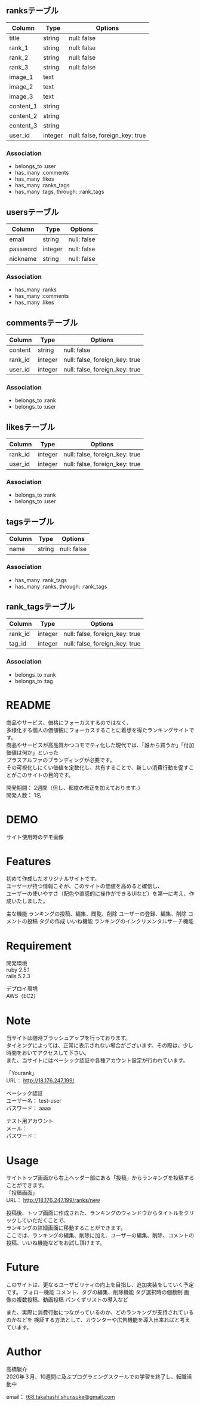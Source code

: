 ## ranksテーブル
|Column|Type|Options|
|------|----|-------|
|title|string|null: false|
|rank_1|string|null: false|
|rank_2|string|null: false|
|rank_3|string|null: false|
|image_1|text||
|image_2|text||
|image_3|text||
|content_1|string|
|content_2|string|
|content_3|string|
|user_id|integer|null: false, foreign_key: true|
### Association
- belongs_to :user
- has_many :comments
- has_many :likes
- has_many :ranks_tags
- has_many  :tags, through: :rank_tags

## usersテーブル
|Column|Type|Options|
|------|----|-------|
|email|string|null: false|
|password|integer|null: false|
|nickname|string|null: false|
### Association
- has_many :ranks
- has_many :comments
- has_many :likes

## commentsテーブル
|Column|Type|Options|
|------|----|-------|
|content|string|null: false|
|rank_id|integer|null: false, foreign_key: true|
|user_id|integer|null: false, foreign_key: true|
### Association
- belongs_to :rank
- belongs_to :user

## likesテーブル
|Column|Type|Options|
|------|----|-------|
|rank_id|integer|null: false, foreign_key: true|
|user_id|integer|null: false, foreign_key: true|
### Association
- belongs_to :rank
- belongs_to :user

## tagsテーブル
|Column|Type|Options|
|------|----|-------|
|name|string|null: false|
### Association
- has_many :rank_tags
- has_many :ranks, through: :rank_tags

## rank_tagsテーブル
|Column|Type|Options|
|------|----|-------|
|rank_id|integer|null: false, foreign_key: true|
|tag_id|integer|null: false, foreign_key: true|
### Association
- belongs_to :rank
- belongs_to :tag


# README
 商品やサービス、価格にフォーカスするのではなく、<br>
 多様化する個人の価値観にフォーカスすることに着想を得たランキングサイトです。<br>
 商品やサービスが高品質かつコモでティ化した現代では、「誰から買うか」「付加価値は何か」といった<br>
 プラスアルファのブランディングが必要です。<br>
 その可視化しにくい価値を定数化し、共有することで、新しい消費行動を促すことがこのサイトの目的です。
 
 開発期間： 2週間（但し、都度の修正を加えております。）<br>
 開発人数： 1名

# DEMO
 サイト使用時のデモ画像<br>

 
# Features
 初めて作成したオリジナルサイトです。<br>
 ユーザーが持つ情報こそが、このサイトの価値を高めると確信し、<br>
 ユーザーの使いやすさ（配色や直感的に操作ができるUIなど）を第一に考え、作成いたしました。<br>
 
 主な機能
 ランキングの投稿、編集、閲覧、削除
 ユーザーの登録、編集、削除
 コメントの投稿
 タグの作成
 いいね機能
 ランキングのインクリメンタルサーチ機能
 
# Requirement
 開発環境<br>
 ruby 2.5.1<br>
 rails 5.2.3
 
 デプロイ環境<br>
 AWS（EC2）
 
# Note
当サイトは随時ブラッシュアップを行っております。<br>
タイミングによっては、正常に表示されない場合がございます。その際は、少し時間をおいてアクセスして下さい。<br>
また、当サイトにはベーシック認証や各種アカウント設定が行われています。

「Yourank」<br>
URL： http://18.176.247.199/

ベーシック認証<br>
ユーザー名： test-user<br>
パスワード： aaaa

テスト用アカウント<br>
メール： <br>
パスワード： 

# Usage
サイトトップ画面から右上ヘッダー部にある「投稿」からランキングを投稿することができます。<br>
「投稿画面」<br>
URL： http://18.176.247.199/ranks/new

投稿後、トップ画面に作成された、ランキングのウィンドウからタイトルをクリックしていただくことで、<br>
ランキングの詳細画面に移動することができます。<br>
ここでは、ランキングの編集、削除に加え、ユーザーの編集、削除、コメントの投稿、いいね機能などをお試し頂けます。

# Future
このサイトは、更なるユーザビリティの向上を目指し、追加実装をしていく予定です。
フォロー機能
コメント、タグの編集、削除機能
タグ選択時の個数制
画像の複数投稿、動画投稿
パンくずリストの導入など

また、実際に消費行動につながっているのか、どのランキングが支持されているのかなどを
検証する方法として、カウンターや広告機能を導入出来ればと考えています。

# Author
高橋駿介<br>
2020年３月、10週間に及ぶプログラミングスクールでの学習を終了し、転職活動中

email： t68.takahashi.shunsuke@gmail.com
